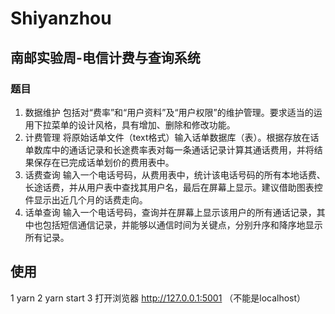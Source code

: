 # Shiyanzhou
## 南邮实验周-电信计费与查询系统

### 题目


1. 数据维护
包括对“费率”和“用户资料”及“用户权限”的维护管理。要求适当的运用下拉菜单的设计风格，具有增加、删除和修改功能。
2. 计费管理
将原始话单文件（text格式）输入话单数据库（表）。根据存放在话单数库中的通话记录和长途费率表对每一条通话记录计算其通话费用，并将结果保存在已完成话单划价的费用表中。
3. 话费查询
输入一个电话号码，从费用表中，统计该电话号码的所有本地话费、长途话费，并从用户表中查找其用户名，最后在屏幕上显示。建议借助图表控件显示出近几个月的话费走向。
4. 话单查询
输入一个电话号码，查询并在屏幕上显示该用户的所有通话记录，其中也包括短信通信记录，并能够以通信时间为关键点，分别升序和降序地显示所有记录。


## 使用
1 yarn
2 yarn start
3 打开浏览器 http://127.0.0.1:5001 （不能是localhost）
